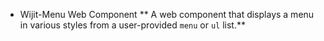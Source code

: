 * Wijit-Menu Web Component
** A web component that displays a menu in various styles from a user-provided `menu` or `ul` list.**

